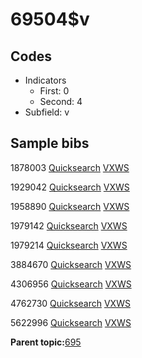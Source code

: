 # 69504$v

## Codes

-   Indicators
    -   First: 0
    -   Second: 4
-   Subfield: v

## Sample bibs

1878003 [Quicksearch](https://search.library.yale.edu/catalog/1878003) [VXWS](http://prodorbis.library.yale.edu:7014/vxws/GetHoldingsService?bibId=1878003)

1929042 [Quicksearch](https://search.library.yale.edu/catalog/1929042) [VXWS](http://prodorbis.library.yale.edu:7014/vxws/GetHoldingsService?bibId=1929042)

1958890 [Quicksearch](https://search.library.yale.edu/catalog/1958890) [VXWS](http://prodorbis.library.yale.edu:7014/vxws/GetHoldingsService?bibId=1958890)

1979142 [Quicksearch](https://search.library.yale.edu/catalog/1979142) [VXWS](http://prodorbis.library.yale.edu:7014/vxws/GetHoldingsService?bibId=1979142)

1979214 [Quicksearch](https://search.library.yale.edu/catalog/1979214) [VXWS](http://prodorbis.library.yale.edu:7014/vxws/GetHoldingsService?bibId=1979214)

3884670 [Quicksearch](https://search.library.yale.edu/catalog/3884670) [VXWS](http://prodorbis.library.yale.edu:7014/vxws/GetHoldingsService?bibId=3884670)

4306956 [Quicksearch](https://search.library.yale.edu/catalog/4306956) [VXWS](http://prodorbis.library.yale.edu:7014/vxws/GetHoldingsService?bibId=4306956)

4762730 [Quicksearch](https://search.library.yale.edu/catalog/4762730) [VXWS](http://prodorbis.library.yale.edu:7014/vxws/GetHoldingsService?bibId=4762730)

5622996 [Quicksearch](https://search.library.yale.edu/catalog/5622996) [VXWS](http://prodorbis.library.yale.edu:7014/vxws/GetHoldingsService?bibId=5622996)

**Parent topic:**[695](../../tags/695/695.md)

